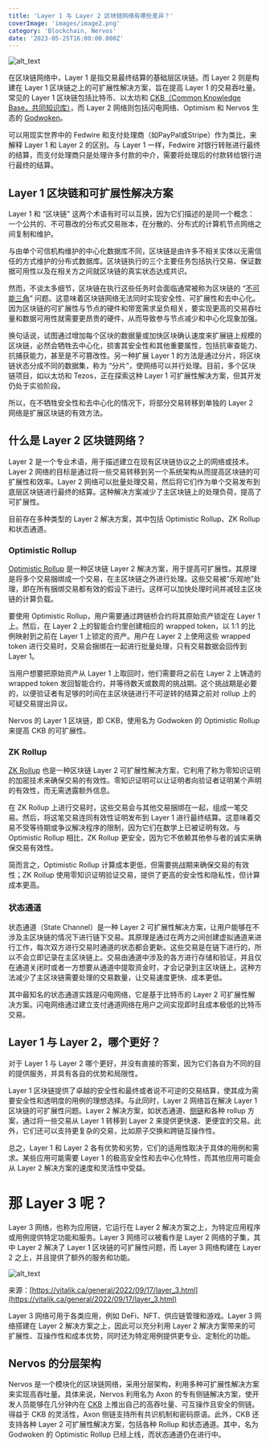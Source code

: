 ```yaml
---
title: 'Layer 1 与 Layer 2 区块链网络有哪些差异？'
coverImage: 'images/image2.png'
category: 'Blockchain, Nervos'
date: '2023-05-25T16:00:00.000Z'
---
```


![alt_text](images/image1.png 'image_tooltip')

在区块链网络中，Layer 1 是指交易最终结算的基础层区块链。而 Layer 2 则是构建在 Layer 1 区块链之上的可扩展性解决方案，旨在提高 Layer 1 的交易吞吐量。常见的 Layer 1 区块链包括比特币、以太坊和 [CKB（Common Knowledge Base，共同知识库）](https://www.nervos.org/knowledge-base/nervos_overview_of_a_layered_blockchain)，而 Layer 2 网络则包括闪电网络、Optimism 和 Nervos 生态的 [Godwoken](https://www.nervos.org/godwoken)。

可以用现实世界中的 Fedwire 和支付处理商（如PayPal或Stripe）作为类比，来解释 Layer 1 和 Layer 2 的区别。与 Layer 1 一样，Fedwire 对银行转账进行最终的结算，而支付处理商只是处理许多付款的中介，需要将处理后的付款转给银行进行最终的结算。

## Layer 1 区块链和可扩展性解决方案

Layer 1 和 “区块链” 这两个术语有时可以互换，因为它们描述的是同一个概念：一个公共的、不可篡改的分布式交易账本，在分散的、分布式的计算机节点网络之间复制和维护。

与由单个可信机构维护的中心化数据库不同，区块链是由许多不相关实体以无需信任的方式维护的分布式数据库。区块链执行的三个主要任务包括执行交易、保证数据可用性以及在相关方之间就区块链的真实状态达成共识。

然而，不谈太多细节，区块链在执行这些任务时会面临通常被称为区块链的 “[不可能三角](https://www.nervos.org/knowledge-base/blockchain_trilemma)” 问题。这意味着区块链网络无法同时实现安全性、可扩展性和去中心化。因为区块链的可扩展性与节点的硬件和带宽需求呈负相关，要实现更高的交易吞吐量和数据可用性就需要更昂贵的硬件，从而导致参与节点减少和中心化现象加强。

换句话说，试图通过增加每个区块的数据量或加快区块确认速度来扩展链上规模的区块链，必然会牺牲去中心化，损害其安全性和其他重要属性，包括抗审查能力、抗捕获能力，甚至是不可篡改性。另一种扩展 Layer 1 的方法是通过分片，将区块链状态分成不同的数据集，称为 “分片”，使网络可以并行处理。目前，多个区块链项目，如以太坊和 Tezos，正在探索这种 Layer 1 可扩展性解决方案，但其开发仍处于实验阶段。

所以，在不牺牲安全性和去中心化的情况下，将部分交易转移到单独的 Layer 2 网络是扩展区块链的有效方法。 

## 什么是 Layer 2 区块链网络？

Layer 2 是一个专业术语，用于描述建立在现有区块链协议之上的网络或技术。Layer 2 网络的目标是通过将一些交易转移到另一个系统架构从而提高区块链的可扩展性和效率。Layer 2 网络可以批量处理交易，然后将它们作为单个交易发布到底层区块链进行最终的结算。这种解决方案减少了主区块链上的处理负荷，提高了可扩展性。

目前存在多种类型的 Layer 2 解决方案，其中包括 Optimistic Rollup、ZK Rollup 和状态通道。

### Optimistic Rollup

[Optimistic Rollup](https://www.nervos.org/knowledge-base/what_are_optimistic_rollups) 是一种区块链 Layer 2 解决方案，用于提高可扩展性。其原理是将多个交易捆绑成一个交易，在主区块链之外进行处理。这些交易被”乐观地”处理，即在所有捆绑交易都有效的假设下进行。这样可以加快处理时间并减轻主区块链的计算负载。

要使用 Optimistic Rollup，用户需要通过跨链桥合约将其原始资产锁定在 Layer 1 上。然后，在 Layer 2 上的智能合约里创建相应的 wrapped token，以 1:1 的比例映射到之前在 Layer 1 上锁定的资产。用户在 Layer 2 上使用这些 wrapped token 进行交易时，交易会捆绑在一起进行批量处理，只有交易数据会回传到 Layer 1。

当用户想要把原始资产从 Layer 1 上取回时，他们需要将之前在 Layer 2 上铸造的 wrapped token 发回智能合约，并等待数天或数周的挑战期。这个挑战期是必要的，以便验证者有足够的时间在主区块链进行不可逆转的结算之前对 rollup 上的可疑交易提出异议。

Nervos 的 Layer 1 区块链，即 CKB，使用名为 Godwoken 的 Optimistic Rollup 来提高 CKB 的可扩展性。

### ZK Rollup

[ZK Rollup](https://www.nervos.org/knowledge-base/zk_rollup_vs_optimistic_rollup) 也是一种区块链 Layer 2 可扩展性解决方案，它利用了称为零知识证明的加密技术来确保交易的有效性。零知识证明可以让证明者向验证者证明某个声明的有效性，而无需透露额外信息。

在 ZK Rollup 上进行交易时，这些交易会与其他交易捆绑在一起，组成一笔交易。然后，将这笔交易连同有效性证明发布到 Layer 1 进行最终结算。这意味着交易不受等待期或争议解决程序的限制，因为它们在数学上已被证明有效。与 Optimistic Rollup 相比，ZK Rollup 更安全，因为它不依赖其他参与者的诚实来确保交易有效性。

简而言之，Optimistic Rollup 计算成本更低，但需要挑战期来确保交易的有效性；ZK Rollup 使用零知识证明验证交易，提供了更高的安全性和隐私性，但计算成本更高。

### 状态通道

状态通道（State Channel）是一种 Layer 2 可扩展性解决方案，让用户能够在不涉及主区块链的情况下进行链下交易。其原理是通过在两方之间创建虚拟通道来进行工作，每次双方进行交易时通道的状态都会更新。这些交易是在链下进行的，所以不会立即记录在主区块链上。交易由通道中涉及的各方进行存储和验证，并且仅在通道关闭时或者一方想要从通道中提取资金时，才会记录到主区块链上。这种方法减少了主区块链需要处理的交易数量，让交易速度更快、成本更低。

其中最知名的状态通道实践是闪电网络，它是基于比特币的 Layer 2 可扩展性解决方案。闪电网络通过建立支付通道网络在用户之间实现即时且成本极低的比特币交易。

## Layer 1 与 Layer 2，哪个更好？

对于 Layer 1 与 Layer 2 哪个更好，并没有直接的答案，因为它们各自为不同的目的提供服务，并具有各自的优势和局限性。

Layer 1 区块链提供了卓越的安全性和最终或者说不可逆的交易结算，使其成为需要安全性和透明度的用例的理想选择。与此同时，Layer 2 网络旨在解决 Layer 1 区块链的可扩展性问题。Layer 2 解决方案，如状态通道、[侧链](https://www.nervos.org/knowledge-base/sidechains_unlocking_the_potential)和各种 rollup 方案，通过将一些交易从 Layer 1 转移到 Layer 2 来提供更快速、更便宜的交易。此外，它们还可以支持更复杂的交易，比如原子交换和跨链互操作性。

总之，Layer 1 和 Layer 2 各有优势和劣势，它们的适用性取决于具体的用例和需求。某些应用可能需要 Layer 1 的极高安全性和去中心化特性，而其他应用可能会从 Layer 2 解决方案的速度和灵活性中受益。

# 那 Layer 3 呢？

Layer 3 网络，也称为应用链，它运行在 Layer 2 解决方案之上，为特定应用程序或用例提供特定功能和服务。Layer 3 网络可以被看作是 Layer 2 网络的子集，其中 Layer 2 解决了 Layer 1 区块链的可扩展性问题，而 Layer 3 网络构建在 Layer 2 之上，并且提供了额外的服务和功能。

![alt_text](images/image3.png 'image_tooltip')

来源：[https://vitalik.ca/general/2022/09/17/layer_3.html](https://vitalik.ca/general/2022/09/17/layer_3.html)

Layer 3 网络可用于各类应用，例如 DeFi、NFT、供应链管理和游戏。Layer 3 网络搭建在 Layer 2 解决方案之上，因此可以充分利用 Layer 2 解决方案带来的可扩展性、互操作性和成本优势，同时还为特定用例提供更专业、定制化的功能。

## Nervos 的分层架构

Nervos 是一个模块化的区块链网络，采用分层架构，利用多种可扩展性解决方案来实现高吞吐量。具体来说，Nervos 利用名为 Axon 的专有侧链解决方案，使开发人员能够在几分钟内在 [CKB](https://medium.com/nervosnetwork/nervos-ckb-in-a-nutshell-7a4ac8f99e0e) 上推出自己的高吞吐量、可互操作且安全的侧链。得益于 CKB 的灵活性，Axon 侧链支持所有共识机制和密码原语。此外，CKB 还支持各种 Layer 2 可扩展性解决方案，包括各种 Rollup 和状态通道。其中，名为 Godwoken 的 Optimistic Rollup 已经上线，而状态通道仍在进行中。

